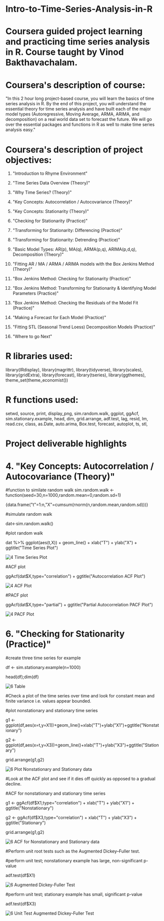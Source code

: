 # Intro-to-Time-Series-Analysis-in-R

# Coursera guided project learning and practicing time series analysis in R. Course taught by Vinod Bakthavachalam.

# Coursera's description of course:

"In this 2 hour long project-based course, you will learn the basics of time series analysis in R. By the end of this project, you will understand the essential theory for time series analysis and have built each of the major model types (Autoregressive, Moving Average, ARMA, ARIMA, and decomposition) on a real world data set to forecast the future. We will go over the essential packages and functions in R as well to make time series analysis easy."

# Coursera's description of project objectives:

1. "Introduction to Rhyme Environment"

2. "Time Series Data Overview (Theory)"

3. "Why Time Series? (Theory)"

4. "Key Concepts: Autocorrelation / Autocovariance (Theory)"

5. "Key Concepts: Stationarity (Theory)"

6. "Checking for Stationarity (Practice)"

7. "Transforming for Stationarity: Differencing (Practice)"

8. "Transforming for Stationarity: Detrending (Practice)"

9. "Basic Model Types: AR(p), MA(q), ARMA(p,q), ARIMA(p,d,q), Decomposition (Theory)"

10. "Fitting AR / MA / ARMA / ARIMA models with the Box Jenkins Method (Theory)"

11. "Box Jenkins Method: Checking for Stationarity (Practice)"

12. "Box Jenkins Method: Transforming for Stationarity & Identifying Model Parameters (Practice)"

13. "Box Jenkins Method: Checking the Residuals of the Model Fit (Practice)"

14. "Making a Forecast for Each Model (Practice)"

15. "Fitting STL (Seasonal Trend Loess) Decomposition Models (Practice)"

16. "Where to go Next"

# R libraries used:

library(IRdisplay), library(magrittr), library(tidyverse), library(scales), library(gridExtra), library(forecast), library(tseries), library(ggthemes), theme_set(theme_economist())

# R functions used:

setwd, source, print, display_png, sim.random.walk, ggplot, ggAcf, sim.stationary.example, head, dim, grid.arrange, adf.test, lag, resid, lm, read.csv, class, as.Date, auto.arima, Box.test, forecast, autoplot, ts, stl, 

# Project deliverable highlights

# 4. "Key Concepts: Autocorrelation / Autocovariance (Theory)"

#function to similate random walk
sim.random.walk <- function(seed=30,n=1000,random.mean=0,random.sd=1)

{data.frame("t"=1:n,"X"=cumsum(rnorm(n,random.mean,random.sd)))}

#simulate random walk

dat<-sim.random.walk()

#plot random walk

dat %>% ggplot(aes(t,X)) + geom_line() + xlab("T") + ylab("X") + ggtitle("Time Series Plot")

![4  Time Series Plot](https://github.com/NollieAnalysis/Intro-to-Time-Series-Analysis-in-R/assets/163913188/394a7c2f-8a4c-4b47-9232-a1e96fc76b8c)

#ACF plot

ggAcf(dat$X,type="correlation") + ggtitle("Autocorrelation ACF Plot")

![4  ACF Plot](https://github.com/NollieAnalysis/Intro-to-Time-Series-Analysis-in-R/assets/163913188/2179cd6e-ef85-44f0-a79b-8c8af03ea9f5)

#PACF plot

ggAcf(dat$X,type="partial") + ggtitle("Partial Autocorrelation PACF Plot")

![4  PACF Plot](https://github.com/NollieAnalysis/Intro-to-Time-Series-Analysis-in-R/assets/163913188/ab120929-ac2b-4eea-9525-e3ffd402b650)

# 6. "Checking for Stationarity (Practice)"

#create three time series for example

df <- sim.stationary.example(n=1000)

head(df);dim(df)

![6  Table](https://github.com/NollieAnalysis/Intro-to-Time-Series-Analysis-in-R/assets/163913188/4d565aae-562b-405e-beef-8060c7a67614)

#Check a plot of the time series over time and look for constant mean and finite variance i.e. values appear bounded.

#plot nonstationary and stationary time series

g1 <- ggplot(df,aes(x=t,y=X1))+geom_line()+xlab("T")+ylab("X1")+ggtitle("Nonstationary")

g2 <- ggplot(df,aes(x=t,y=X3))+geom_line()+xlab("T")+ylab("X3")+ggtitle("Stationary")

grid.arrange(g1,g2)

![6  Plot Nonstationary and Stationary data](https://github.com/NollieAnalysis/Intro-to-Time-Series-Analysis-in-R/assets/163913188/452c8b79-2c04-416c-85fe-d4062996e445)

#Look at the ACF plot and see if it dies off quickly as opposed to a gradual decline.

#ACF for nonstationary and stationary time series

g1 <- ggAcf(df$X1,type="correlation") + xlab("T") + ylab("X1") + ggtitle("Nonstationary")

g2 <- ggAcf(df$X3,type="correlation") + xlab("T") + ylab("X3") + ggtitle("Stationary")

grid.arrange(g1,g2)

![6  ACF for Nonstationary and Stationary data](https://github.com/NollieAnalysis/Intro-to-Time-Series-Analysis-in-R/assets/163913188/c4856006-88c5-4852-ac46-9a975873d104)

#Perform unit root tests such as the Augmented Dickey–Fuller test.

#perform unit test; nonstationary example has large, non-significant p-value

adf.test(df$X1)

![6  Augmented Dickey-Fuller Test](https://github.com/NollieAnalysis/Intro-to-Time-Series-Analysis-in-R/assets/163913188/b32705d5-e6a5-45a9-abe3-33186df8f170)

#perform unit test; stationary example has small, significant p-value

adf.test(df$X3)

![6  Unit Test Augmented Dickey-Fuller Test](https://github.com/NollieAnalysis/Intro-to-Time-Series-Analysis-in-R/assets/163913188/7526a5cb-3174-46ac-aa20-6552e50ce09d)
